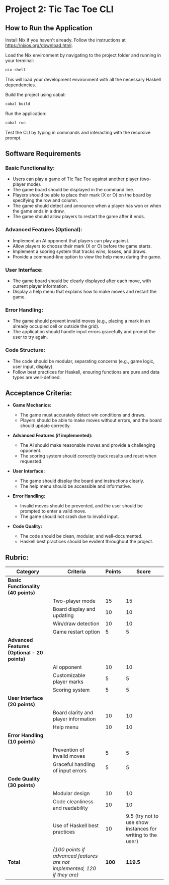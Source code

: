 # Project 2: Tic Tac Toe CLI

## How to Run the Application

Install Nix if you haven't already. Follow the instructions at https://nixos.org/download.html.

Load the Nix environment by navigating to the project folder and running in your terminal:

```bash
nix-shell
```

This will load your development environment with all the necessary Haskell dependencies.

Build the project using cabal:

```bash
cabal build
```

Run the application:

```bash
cabal run
```

Test the CLI by typing in commands and interacting with the recursive prompt.

## Software Requirements

### Basic Functionality:
- Users can play a game of Tic Tac Toe against another player (two-player mode).
- The game board should be displayed in the command line.
- Players should be able to place their mark (X or O) on the board by specifying the row and column.
- The game should detect and announce when a player has won or when the game ends in a draw.
- The game should allow players to restart the game after it ends.

### Advanced Features (Optional):
- Implement an AI opponent that players can play against.
- Allow players to choose their mark (X or O) before the game starts.
- Implement a scoring system that tracks wins, losses, and draws.
- Provide a command-line option to view the help menu during the game.

### User Interface:
- The game board should be clearly displayed after each move, with current player information.
- Display a help menu that explains how to make moves and restart the game.

### Error Handling:
- The game should prevent invalid moves (e.g., placing a mark in an already occupied cell or outside the grid).
- The application should handle input errors gracefully and prompt the user to try again.

### Code Structure:
- The code should be modular, separating concerns (e.g., game logic, user input, display).
- Follow best practices for Haskell, ensuring functions are pure and data types are well-defined.

## Acceptance Criteria:
- **Game Mechanics:**
  - The game must accurately detect win conditions and draws.
  - Players should be able to make moves without errors, and the board should update correctly.

- **Advanced Features (if implemented):**
  - The AI should make reasonable moves and provide a challenging opponent.
  - The scoring system should correctly track results and reset when requested.

- **User Interface:**
  - The game should display the board and instructions clearly.
  - The help menu should be accessible and informative.

- **Error Handling:**
  - Invalid moves should be prevented, and the user should be prompted to enter a valid move.
  - The game should not crash due to invalid input.

- **Code Quality:**
  - The code should be clean, modular, and well-documented.
  - Haskell best practices should be evident throughout the project.

## Rubric:

| **Category**          | **Criteria**                                  | **Points** | **Score** |
|----------------------|----------------------------------------------|------------|----------|
| **Basic Functionality (40 points)** | | | |
|                      | Two-player mode                             | 15         | 15         |
|                      | Board display and updating                  | 10         | 10         |
|                      | Win/draw detection                          | 10         | 10         |
|                      | Game restart option                         | 5          | 5         |
| **Advanced Features (Optional - 20 points)** | | | |
|                      | AI opponent                                 | 10         | 10         |
|                      | Customizable player marks                   | 5          | 5         |
|                      | Scoring system                              | 5          | 5         |
| **User Interface (20 points)** | | | |
|                      | Board clarity and player information        | 10         | 10         |
|                      | Help menu                                   | 10         | 10         |
| **Error Handling (10 points)** | | | |
|                      | Prevention of invalid moves                 | 5          | 5         |
|                      | Graceful handling of input errors           | 5          | 5         |
| **Code Quality (30 points)** | | | |
|                      | Modular design                              | 10         | 10         |
|                      | Code cleanliness and readability            | 10         | 10         |
|                      | Use of Haskell best practices               | 10         | 9.5 (try not to use show instances for writing to the user)        |
| **Total**            | *(100 points if advanced features are not implemented, 120 if they are)* | **100** | **119.5** |
